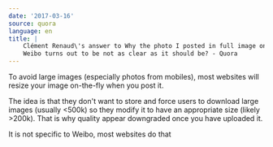 ```yaml
---
date: '2017-03-16'
source: quora
language: en
title: |
    Clément Renaud\'s answer to Why the photo I posted in full image on sina
    Weibo turns out to be not as clear as it should be? - Quora
---
```


To avoid large images (especially photos from mobiles), most websites
will resize your image on-the-fly when you post it.

The idea is that they don't want to store and force users to download
large images (usually \<500k) so they modify it to have an appropriate
size (likely \>200k). That is why quality appear downgraded once you
have uploaded it.

It is not specific to Weibo, most websites do that
